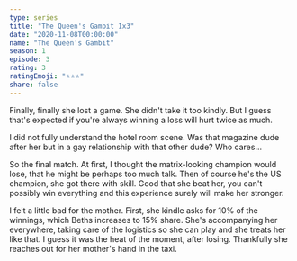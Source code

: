 ```yaml
---
type: series
title: "The Queen's Gambit 1x3"
date: "2020-11-08T00:00:00"
name: "The Queen's Gambit"
season: 1
episode: 3
rating: 3
ratingEmoji: "⭐️⭐️⭐️"
share: false
---
```


Finally, finally she lost a game. She didn't take it too kindly. But I guess that's expected if you're always winning a loss will hurt twice as much.

I did not fully understand the hotel room scene. Was that magazine dude after her but in a gay relationship with that other dude? Who cares...

So the final match. At first, I thought the matrix-looking champion would lose, that he might be perhaps too much talk. Then of course he's the US champion, she got there with skill. Good that she beat her, you can't possibly win everything and this experience surely will make her stronger.

I felt a little bad for the mother. First, she kindle asks for 10% of the winnings, which Beths increases to 15% share. She's accompanying her everywhere, taking care of the logistics so she can play and she treats her like that. I guess it was the heat of the moment, after losing. Thankfully she reaches out for her mother's hand in the taxi.
